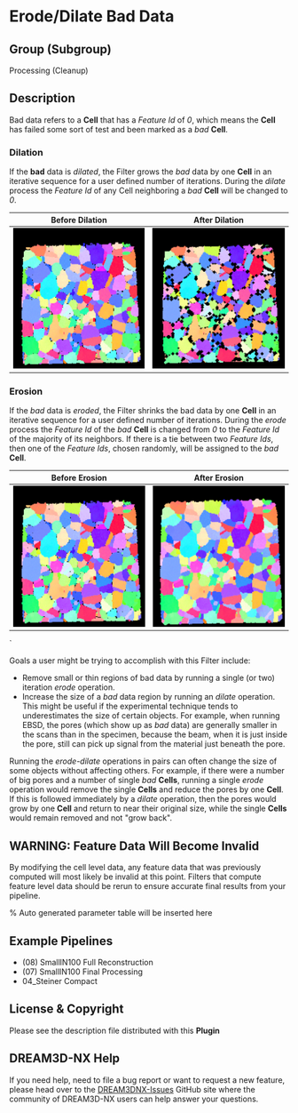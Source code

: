 # Erode/Dilate Bad Data

## Group (Subgroup)

Processing (Cleanup)

## Description

Bad data refers to a **Cell** that has a *Feature Id* of *0*, which means the **Cell** has failed some sort of test and
been marked as a *bad* **Cell**.

### Dilation

If the **bad** data is *dilated*, the Filter grows the *bad* data by one **Cell** in
an iterative sequence for a user defined number of iterations. During the *dilate* process the *Feature Id* of any
Cell neighboring a *bad* **Cell** will be changed to *0*.

| Before Dilation                      | After Dilation                       |
|--------------------------------------|--------------------------------------|
| ![](Images/ErodeDilateBadData_1.png) | ![](Images/ErodeDilateBadData_2.png) |

### Erosion

If the *bad* data is *eroded*, the Filter shrinks the
bad data by one **Cell** in an iterative sequence for a user defined number of iterations. During the *erode* process
the *Feature Id* of the *bad* **Cell** is changed from *0* to the *Feature Id* of the majority of its neighbors. If
there is a tie between two *Feature Ids*, then one of the *Feature Ids*, chosen randomly, will be assigned to the *bad*
**Cell**.

| Before Erosion                       | After Erosion                        |
|--------------------------------------|--------------------------------------|
| ![](Images/ErodeDilateBadData_1.png) | ![](Images/ErodeDilateBadData_3.png) |

`

Goals a user might be trying to accomplish with this Filter include:

- Remove small or thin regions of bad data by running a single (or two) iteration *erode* operation.
- Increase the size of a *bad* data region by running an *dilate* operation. This might be useful if the experimental
  technique tends to underestimates the size of certain objects. For example, when running EBSD, the pores (which show
  up as *bad* data) are generally smaller in the scans than in the specimen, because the beam, when it is just inside
  the pore, still can pick up signal from the material just beneath the pore.

Running the *erode-dilate* operations in pairs can often change the size of some objects without affecting others. For
example, if there were a number of big pores and a number of single *bad* **Cells**, running a single *erode* operation
would remove the single **Cells** and reduce the pores by one **Cell**. If this is followed immediately by a *dilate*
operation, then the pores would grow by one **Cell** and return to near their original size, while the single **Cells**
would remain removed and not "grow back".


## WARNING: Feature Data Will Become Invalid

By modifying the cell level data, any feature data that was previously computed will most likely be invalid at this point. Filters that compute feature level data should be rerun to ensure accurate final results from your pipeline.

% Auto generated parameter table will be inserted here

## Example Pipelines

- (08) SmallIN100 Full Reconstruction
- (07) SmallIN100 Final Processing
- 04_Steiner Compact

## License & Copyright

Please see the description file distributed with this **Plugin**

## DREAM3D-NX Help

If you need help, need to file a bug report or want to request a new feature, please head over to the [DREAM3DNX-Issues](https://github.com/BlueQuartzSoftware/DREAM3DNX-Issues/discussions) GitHub site where the community of DREAM3D-NX users can help answer your questions.
